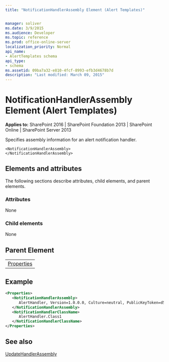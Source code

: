 ```yaml
---
title: "NotificationHandlerAssembly Element (Alert Templates)"


manager: soliver
ms.date: 3/9/2015
ms.audience: Developer
ms.topic: reference
ms.prod: office-online-server
localization_priority: Normal
api_name:
- AlertTemplates schema
api_type:
- schema
ms.assetid: 09ba7a32-e810-4fcf-8993-efb3d4678b7d
description: "Last modified: March 09, 2015"
---
```


# NotificationHandlerAssembly Element (Alert Templates)

 
  
 **Applies to:** SharePoint 2016 | SharePoint Foundation 2013 | SharePoint Online | SharePoint Server 2013
  
Specifies assembly information for an alert notification handler.
  
```
<NotificationHandlerAssembly>
</NotificationHandlerAssembly>
```

## Elements and attributes

The following sections describe attributes, child elements, and parent elements.

### Attributes

None
  
### Child elements

None
  
## Parent Element

||
|:-----|
|[Properties](properties-element-alerttemplates.md)|
   
## Example

```XML
<Properties>
   <NotificationHandlerAssembly>
      AlertHandler, Version=1.0.0.0, Culture=neutral, PublicKeyToken=d59ecf2a3bd66904
   </NotificationHandlerAssembly>
   <NotificationHandlerClassName>
      AlertHandler.Class1
   </NotificationHandlerClassName>
</Properties>
```

## See also



[UpdateHandlerAssembly](updatehandlerassembly-element-alerttemplates.md)

